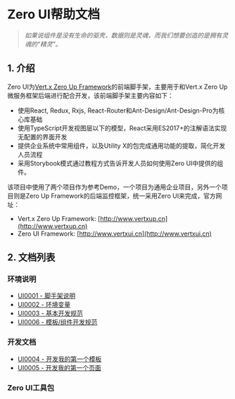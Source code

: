 # Zero UI帮助文档

> _如果说组件是没有生命的驱壳，数据则是灵魂，而我们想要创造的是拥有灵魂的“精灵”。_

## 1. 介绍

Zero UI为[Vert.x Zero Up Framework](http://www.vertxup.cn)的前端脚手架，主要用于和Vert.x Zero Up微服务框架后端进行配合开发，该前端脚手架主要内容如下：

* 使用React, Redux, Rxjs, React-Router和Ant-Design/Ant-Design-Pro为核心库基础
* 使用TypeScript开发视图层以下的模型，React采用ES2017+的注解语法实现无配置的界面开发
* 提供企业系统中常用组件，以及Utility X的包完成通用功能的提取，简化开发人员流程
* 采用Storybook模式通过教程方式告诉开发人员如何使用Zero UI中提供的组件。

该项目中使用了两个项目作为参考Demo，一个项目为通用企业项目，另外一个项目则是Zero Up Framework的后端监控框架，统一采用Zero UI来完成，官方网址：

* Vert.x Zero Up Framework: [http://www.vertxup.cn](http://www.vertxup.cn)
* Zero UI Framework: [http://www.vertxui.cn](http://www.vertxui.cn)

## 2. 文档列表

### 环境说明

* [UI0001 - 脚手架说明](/document/ui0001-jiao-shou-jia-shuo-ming.md)
* [UI0002 - 环境变量](/document/ui0002-huan-jing-bian-liang.md)
* [UI0003 - 基本开发规范](/document/ui0003-ji-ben-kai-fa-gui-fan.md)
* [UI0006 - 模板/组件开发规范](/document/ui0006-mo-677f-zu-jian-kai-fa-gui-fan.md)

### 开发文档

* [UI0004 - 开发我的第一个模板](/document/2-kai-fa-wen-dang/ui0004-kai-fa-wo-de-di-yi-ge-mo-ban.md)
* [UI0005 - 开发我的第一个页面](/document/2-kai-fa-wen-dang/ui0005-kai-fa-wo-de-di-yi-ge-ye-mian.md)

### Zero UI工具包



